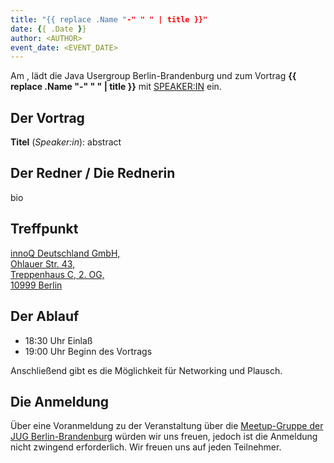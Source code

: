 ```yaml
---
title: "{{ replace .Name "-" " " | title }}"
date: {{ .Date }}
author: <AUTHOR>
event_date: <EVENT_DATE>
---
```


Am **<DATUM>**, lädt die Java Usergroup Berlin-Brandenburg und <PARTNER> zum Vortrag **{{ replace .Name "-" " " | title }}** mit <SPEAKER:IN> ein.

<!--more-->
## Der Vortrag

**Titel**
(_Speaker:in_): abstract

## Der Redner / Die Rednerin
bio

## Treffpunkt

[innoQ Deutschland GmbH,  
Ohlauer Str. 43,  
Treppenhaus C, 2. OG,  
10999 Berlin](https://www.google.de/maps/place/innoQ+Deutschland+GmbH/@52.49403,13.427006,17z/data=!3m1!4b1!4m2!3m1!1s0x47a84fb457ec5c5b:0xa406bef9bec3c42)

## Der Ablauf

- 18:30 Uhr Einlaß
- 19:00 Uhr Beginn des Vortrags

Anschließend gibt es die Möglichkeit für Networking und Plausch.

## Die Anmeldung

Über eine Voranmeldung zu der Veranstaltung über die [Meetup-Gruppe der JUG Berlin-Brandenburg](http://meetup.com/jug-bb/) würden wir uns freuen, jedoch ist die Anmeldung nicht zwingend erforderlich. Wir freuen uns auf jeden Teilnehmer.
